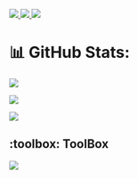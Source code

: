 <p align="left">
  <a href="https://www.linkedin.com/in/daksh-choudhary/">
    <img src="https://skillicons.dev/icons?i=linkedin"/>
  </a>
 <a href = "https://twitter.com/DakshC17" >
  <img src = "https://skillicons.dev/icons?i=twitter" />
 </a>
  <a href = "https://www.instagram.com/_.daksh._.009._/" >
    <img src = "https://skillicons.dev/icons?i=instagram" />
  </a>
   
</p>

# 📊 GitHub Stats:
![](https://github-readme-streak-stats.herokuapp.com/?user=DakshC17&theme=dark&hide_border=false)<br/>
  
![](https://github-readme-stats.vercel.app/api?username=DakshC17&theme=dark&hide_border=false&include_all_commits=true&count_private=true)<br/>
  
![](https://github-readme-stats.vercel.app/api/top-langs/?username=DakshC17&theme=dark&hide_border=false&include_all_commits=true&count_private=true&layout=compact)
</div>
<!-- ## Latest Blog Posts 👇:
    - 💫 []()
    - 💯 []()
    - 💯 []()
    - 🚀 []()
    - 💫 []()  -->


<h2> :toolbox: ToolBox</h2>

<p align="left">
  <a href="https://skillicons.dev">
    <img src="https://skillicons.dev/icons?i=linux,docker,go,java,bash,vim,github,mysql,postgres,postman,aws,gcp " />
  </a>
</p>
